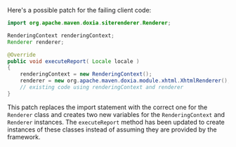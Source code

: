 Here's a possible patch for the failing client code:

```java
import org.apache.maven.doxia.siterenderer.Renderer;

RenderingContext renderingContext;
Renderer renderer;

@Override
public void executeReport( Locale locale )
{
    renderingContext = new RenderingContext();
    renderer = new org.apache.maven.doxia.module.xhtml.XhtmlRenderer();
    // existing code using renderingContext and renderer
}
```

This patch replaces the import statement with the correct one for the `Renderer` class and creates two new variables for the `RenderingContext` and `Renderer` instances. The `executeReport` method has been updated to create instances of these classes instead of assuming they are provided by the framework.